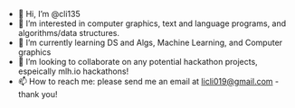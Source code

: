 - 👋 Hi, I’m @cli135
- 👀 I’m interested in computer graphics, text and language programs, and algorithms/data structures.
- 🌱 I’m currently learning DS and Algs, Machine Learning, and Computer graphics
- 💞️ I’m looking to collaborate on any potential hackathon projects, espeically mlh.io hackathons!
- 📫 How to reach me: please send me an email at licli019@gmail.com - thank you!

<!---
cli135/cli135 is a ✨ special ✨ repository because its `README.md` (this file) appears on your GitHub profile.
You can click the Preview link to take a look at your changes.
--->
